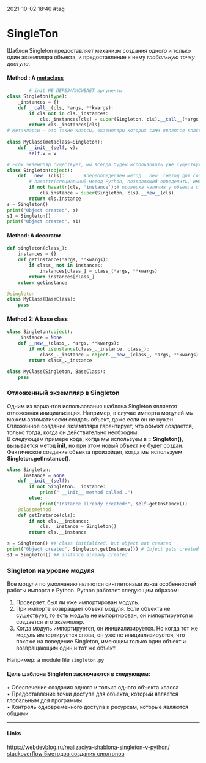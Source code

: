2021-10-02 18:40
#tag
# SingleTon
Шаблон Singleton предоставляет механизм создания одного и только один экземпляра объекта, и предоставление к нему _глобальную точку доступа_.
#### Method : A [metaclass](https://stackoverflow.com/questions/100003/what-is-a-metaclass-in-python)
```python
		# init НЕ ПЕРЕЗАПИСЫВАЕТ аргументы
class Singleton(type):  
    _instances = {}  
    def __call__(cls, *args, **kwargs):  
        if cls not in cls._instances:  
            cls._instances[cls] = super(Singleton, cls).__call__(*args, **kwargs)  
        return cls._instances[cls]  
# Метаклассы – это такие классы, экземпляры которых сами являются классами  
  
class MyClass(metaclass=Singleton):  
    def __init__(self, v):  
        self.v = v
```
```python
# Если экземпляр существует, мы всегда будем использовать уже существующий объект
class Singleton(object):
    def __new__(cls):		#переопределяем метод __new__(метод для создания бъектов) 
		# hasattr(специальный метод Python, позволяющий определить, имеет ли объект определенное свойство)	
        if not hasattr(cls, 'instance'):# проверка наличия у объекта cls свойства instance
            cls.instance = super(Singleton, cls).__new__(cls)
        return cls.instance
s = Singleton()
print("Object created", s)
s1 = Singleton()
print("Object created", s1)
```
#### Method: A decorator
```python
def singleton(class_):
    instances = {}
    def getinstance(*args, **kwargs):
        if class_ not in instances:
            instances[class_] = class_(*args, **kwargs)
        return instances[class_]
    return getinstance

@singleton
class MyClass(BaseClass):
    pass
```
#### Method 2: A base class
```python
class Singleton(object):
    _instance = None
    def __new__(class_, *args, **kwargs):
        if not isinstance(class_._instance, class_):
            class_._instance = object.__new__(class_, *args, **kwargs)
        return class_._instance

class MyClass(Singleton, BaseClass):
    pass
```

### Отложенный экземпляр в **Singleton**
Одним из вариантов использования шаблона Singleton является отложенная инициализация. Например, в случае импорта модулей мы можем автоматически создать объект, даже если он не нужен. Отложенное создание экземпляра гарантирует, что объект создается, только тогда, когда он действительно необходим.  
В следующем примере кода, когда мы используем **s = Singleton()**, вызывается метод **__init__**, но при этом новый объект не будет создан. Фактическое создание объекта произойдет, когда мы используем **Singleton.getInstance()**.
```py
class Singleton:
    __instance = None
    def __init__(self):
        if not Singleton.__instance:
            print(" __init__ method called..")
        else:
            print("Instance already created:", self.getInstance())
    @classmethod
    def getInstance(cls):
        if not cls.__instance:
            cls.__instance = Singleton()
        return cls.__instance

s = Singleton() ## class initialized, but object not created
print("Object created", Singleton.getInstance()) # Object gets created here
s1 = Singleton() ## instance already created
```
### Singleton на уровне модуля
Все модули по умолчанию являются синглетонами из-за особенностей работы импорта в Python. Python работает следующим образом:
1.  Проверяет, был ли уже импортирован модуль.
2.  При импорте возвращает объект модуля. Если объекта не существует, то есть модуль не импортирован, он импортируется и создается его экземпляр.
3.  Когда модуль импортируется, он инициализируется. Но когда тот же модуль импортируется снова, он уже не инициализируется, что похоже на поведение Singleton, имеющим только один объект и возвращающим один и тот же объект.

Например: a module file `singleton.py`

#### Цель шаблона Singleton заключаются в следующем:  
• Обеспечение создания одного и только одного объекта класса  
• Предоставление точки доступа для объекта, который является глобальным для программы  
• Контроль одновременного доступа к ресурсам, которые являются общими
_____________
#### Links
https://webdevblog.ru/realizaciya-shablona-singleton-v-python/
[stackoverflow 5методов создания синлтонов](https://stackoverflow.com/questions/6760685/creating-a-singleton-in-python)